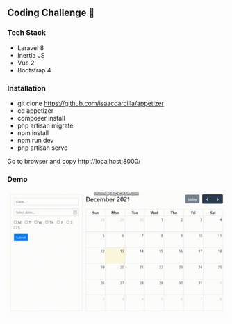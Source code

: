 ## Coding Challenge 🚀

### Tech Stack

* Laravel 8
* Inertia JS
* Vue 2
* Bootstrap 4

### Installation

* git clone https://github.com/isaacdarcilla/appetizer
* cd appetizer
* composer install
* php artisan migrate
* npm install
* npm run dev
* php artisan serve

Go to browser and copy http://localhost:8000/

### Demo

![DEMO](https://github.com/isaacdarcilla/appetizer/blob/main/bandicam%202021-12-13%2008-57-55-329.gif)
